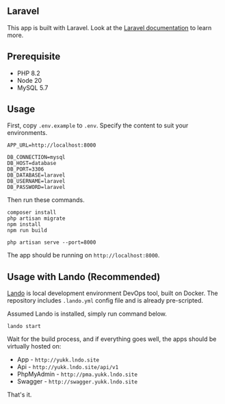 ## Laravel

This app is built with Laravel. Look at the [Laravel documentation](https://laravel.com/docs/11.x) to learn more.

## Prerequisite

- PHP 8.2
- Node 20
- MySQL 5.7

## Usage

First, copy `.env.example` to `.env`. Specify the content to suit your environments.

```
APP_URL=http://localhost:8000

DB_CONNECTION=mysql
DB_HOST=database
DB_PORT=3306
DB_DATABASE=laravel
DB_USERNAME=laravel
DB_PASSWORD=laravel
```

Then run these commands.

```
composer install
php artisan migrate
npm install
npm run build

php artisan serve --port=8000
```

The app should be running on `http://localhost:8000`.

## Usage with Lando (Recommended)

[Lando](https://lando.dev/) is local development environment DevOps tool, built on Docker. The repository includes `.lando.yml` config file and is already pre-scripted.

Assumed Lando is installed, simply run command below.

```
lando start
```

Wait for the build process, and if everything goes well, the apps should be virtually hosted on: 
- App - `http://yukk.lndo.site`
- Api - `http://yukk.lndo.site/api/v1`
- PhpMyAdmin - `http://pma.yukk.lndo.site`
- Swagger - `http://swagger.yukk.lndo.site`

That's it.